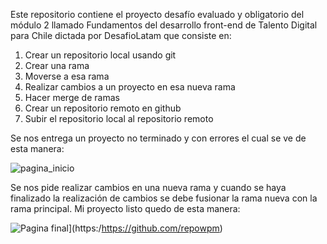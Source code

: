 Este repositorio contiene el proyecto desafío evaluado y obligatorio del módulo 2 llamado Fundamentos del desarrollo front-end de Talento Digital para Chile dictada por DesafioLatam que consiste en:

<ol text-align='center'>
    <li>Crear un repositorio local usando git</li>
    <li>Crear una rama</li>
    <li>Moverse a esa rama</li>
    <li>Realizar cambios a un proyecto en esa nueva rama</li>
    <li>Hacer merge de ramas</li>
    <li>Crear un repositorio remoto en github</li>
    <li>Subir el repositorio local al repositorio remoto</li>
</ol>

Se nos entrega un proyecto no terminado y con errores el cual se ve de esta manera:

![pagina_inicio](https://github.com/user-attachments/assets/86762de2-1997-444a-a2aa-98e78a035736)

Se nos pide realizar cambios en una nueva rama y cuando se haya finalizado la realización de cambios se debe fusionar la rama nueva con la rama principal. Mi proyecto listo quedo de esta manera:

![Pagina final](https://github.com/user-attachments/assets/dd6f7908-1082-49ed-9b55-99885ffa895c)](https:/https://github.com/repowpm)
